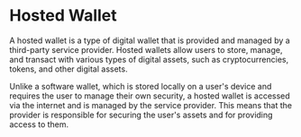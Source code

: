 # Hosted Wallet

A hosted wallet is a type of digital wallet that is provided and managed by a third-party service provider. Hosted wallets allow users to store, manage, and transact with various types of digital assets, such as cryptocurrencies, tokens, and other digital assets.

Unlike a software wallet, which is stored locally on a user's device and requires the user to manage their own security, a hosted wallet is accessed via the internet and is managed by the service provider. This means that the provider is responsible for securing the user's assets and for providing access to them.
